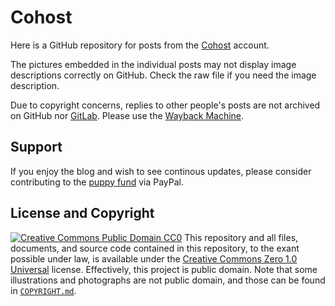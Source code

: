 # Cohost
Here is a GitHub repository for posts from the [Cohost](https://cohost.org/zaryathelaika) account.

The pictures embedded in the individual posts may not display image descriptions correctly on GitHub. Check the raw file if you need the image description.

Due to copyright concerns, replies to other people's posts are not archived on GitHub nor [GitLab](https://gitlab.com/ZaryaTheLaika/Cohost). Please use the [Wayback Machine](https://web.archive.org/web/*/https://cohost.org/zaryathelaika*).
## Support
If you enjoy the blog and wish to see continous updates, please consider contributing to the [puppy fund](https://paypal.me/bglamours) via PayPal.
## License and Copyright
[![Creative Commons Public Domain CC0](https://licensebuttons.net/p/zero/1.0/80x15.png)](http://creativecommons.org/publicdomain/zero/1.0/)
This repository and all files, documents, and source code contained in this repository, to the exant possible under law, is available under the [Creative Commons Zero 1.0 Universal](http://creativecommons.org/publicdomain/zero/1.0/) license. Effectively, this project is public domain. Note that some illustrations and photographs are not public domain, and those can be found in [`COPYRIGHT.md`](./COPYRIGHT.md).
